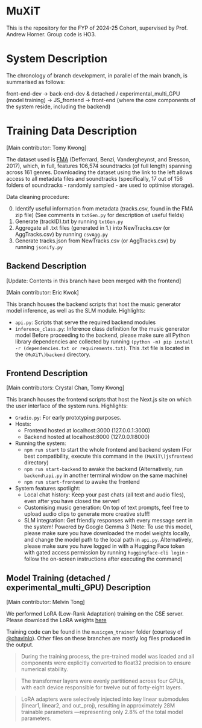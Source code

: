 # MuXiT
This is the repository for the FYP of 2024-25 Cohort, supervised by Prof. Andrew Horner. Group code is HO3.

# System Description
The chronology of branch development, in parallel of the main branch, is summarised as follows:

front-end-dev → back-end-dev & detached / experimental_multi_GPU (model training) → JS_frontend → front-end (where the core components of the system reside, including the backend)

# Training Data Description
[Main contributor: Tomy Kwong]

The dataset used is [FMA](https://os.unil.cloud.switch.ch/fma/fma_full.zip) (Defferrard, Benzi, Vandergheynst, and Bresson, 2017), which, in full, features 106,574 soundtracks (of full length) spanning across 161 genres. Downloading the dataset using the link to the left allows access to all metadata files and soundtracks (specifically, 17 out of 156 folders of soundtracks - randomly sampled - are used to optimise storage).

Data cleaning procedure:

0. Identify useful information from metadata (tracks.csv, found in the FMA zip file) (See comments in ```txtGen.py``` for description of useful fields)
1. Generate (trackID).txt by running ```txtGen.py```
2. Aggregate all .txt files (generated in 1.) into NewTracks.csv (or AggTracks.csv) by running ```csvAgg.py```
3. Generate tracks.json from NewTracks.csv (or AggTracks.csv) by running ```jsonify.py```

## Backend Description
[Update: Contents in this branch have been merged with the frontend]

[Main contributor: Eric Kwok]

This branch houses the backend scripts that host the music generator model inference, as well as the SLM module. Highlights:
- ```api.py```: Scripts that serve the required backend modules
- ```inference_class.py```: Inference class definition for the music generator model
Before proceeding to the backend, please make sure all Python library dependencies are collected by running ```(python -m) pip install -r (dependencies.txt or requirements.txt)```. This .txt file is located in the ```(MuXiT\)backend``` directory.

## Frontend Description
[Main contributors: Crystal Chan, Tomy Kwong]

This branch houses the frontend scripts that host the Next.js site on which the user interface of the system runs. Highlights:
- ```Gradio.py```: For early prototyping purposes.
- Hosts:
  - Frontend hosted at localhost:3000 (127.0.0.1:3000)
  - Backend hosted at localhost:8000 (127.0.0.1:8000)
- Running the system:
  - ```npm run start``` to start the whole frontend and backend system (For best compatibility, execute this command in the ```(MuXiT\)jsfrontend``` directory)
  - ```npm run start-backend``` to awake the backend (Alternatively, run ```backend\api.py``` in another terminal window on the same machine)
  - ```npm run start-frontend``` to awake the frontend
- System features spotlight:
  - Local chat history: Keep your past chats (all text and audio files), even after you have closed the server!
  - Customising music generation: On top of text prompts, feel free to upload audio clips to generate more creative stuff!
  - SLM integration: Get friendly responses with every message sent in the system! Powered by Google Gemma 3 (Note: To use this model, please make sure you have downloaded the model weights locally, and change the model path to the local path in ```api.py```. Alternatively, please make sure you have logged in with a Hugging Face token with gated access permission by running ```huggingface-cli login``` - follow the on-screen instructions after executing the command)

## Model Training (detached / experimental_multi_GPU) Description
[Main contributor: Melvin Tong]

We performed LoRA (Low-Rank Adaptation) training on the CSE server. Please download the LoRA weights [here](https://hkustconnect-my.sharepoint.com/personal/tmtong_connect_ust_hk/_layouts/15/onedrive.aspx?id=%2Fpersonal%2Ftmtong%5Fconnect%5Fust%5Fhk%2FDocuments%2FFYP%2Fmusicgen%5Flora%5Ffinal%2Ept&parent=%2Fpersonal%2Ftmtong%5Fconnect%5Fust%5Fhk%2FDocuments%2FFYP&ga=1)

Training code can be found in the ```musicgen_trainer``` folder (courtesy of [@chavinlo](https://github.com/chavinlo/musicgen_trainer)). Other files on these branches are mostly log files produced in the output.

> During the training process, the pre-trained model was loaded and all components were explicitly converted to float32 precision to ensure numerical stability.

> The transformer layers were evenly partitioned across four GPUs, with each device responsible for twelve out of forty-eight layers.

> LoRA adapters were selectively injected into key linear submodules (linear1, linear2, and out_proj), resulting in approximately 28M trainable parameters —representing only 2.8% of the total model parameters.
